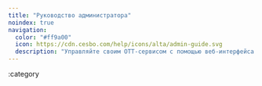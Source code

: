 ```yaml
---
title: "Руководство администратора"
noindex: true
navigation:
  color: "#ff9a00"
  icon: https://cdn.cesbo.com/help/icons/alta/admin-guide.svg
  description: "Управляйте своим OTT-сервисом с помощью веб-интерфейса Alta"
---
```


:category
